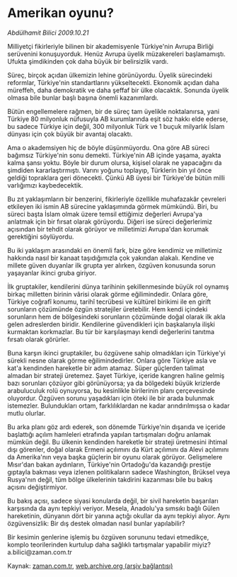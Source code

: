 # Amerikan oyunu?

*Abdülhamit Bilici 2009.10.21*

<tr><td class="metin" colspan="2" style="padding-top: 20px; padding-left: 5px; padding-right: 10px;">Milliyetçi fikirleriyle bilinen bir akademisyenle Türkiye'nin Avrupa Birliği serüvenini konuşuyorduk. Henüz Avrupa üyelik müzakereleri başlamamıştı. Ufukta şimdikinden çok daha büyük bir belirsizlik vardı.</td></tr><tr><td class="metin" colspan="2" style="padding-top: 20px; padding-left: 5px; padding-right: 10px;"><p> Süreç, birçok açıdan ülkemizin lehine görünüyordu. Üyelik sürecindeki reformlar, Türkiye'nin standartlarını yükseltecekti. Ekonomik açıdan daha müreffeh, daha demokratik ve daha şeffaf bir ülke olacaktık. Sonunda üyelik olmasa bile bunlar başlı başına önemli kazanımlardı. 
<p> Bütün engellemelere rağmen, bir de süreç tam üyelikle noktalanırsa, yani Türkiye 80 milyonluk nüfusuyla AB kurumlarında eşit söz hakkı elde ederse, bu sadece Türkiye için değil, 300 milyonluk Türk ve 1 buçuk milyarlık İslam dünyası için çok büyük bir avantaj olacaktı. 
<p> Ama o akademsiyen hiç de böyle düşünmüyordu. Ona göre AB süreci bağımsız Türkiye'nin sonu demekti. Türkiye'nin AB içinde yaşama, ayakta kalma şansı yoktu. Böyle bir durum olursa, kişisel olarak ne yapacağını da şimdiden kararlaştırmıştı. Varını yoğunu toplayıp, Türklerin bin yıl önce geldiği topraklara geri dönecekti. Çünkü AB üyesi bir Türkiye'de bütün milli varlığımızı kaybedecektik. 
<p> Bu zıt yaklaşımların bir benzerini, fikirleriyle özellikle muhafazakâr çevreleri etkileyen iki ismin AB sürecine yaklaşımında görmek mümkündü. Biri, bu süreci başta İslam olmak üzere temsil ettiğimiz değerleri Avrupa'ya anlatmak için bir fırsat olarak görüyordu. Diğeri ise süreci değerlerimiz açısından bir tehdit olarak görüyor ve milletimizi Avrupa'dan korumak gerektiğini söylüyordu. 
<p> Bu iki yaklaşım arasındaki en önemli fark, bize göre kendimiz ve milletimiz hakkında nasıl bir kanaat taşıdığımızla çok yakından alakalı. Kendine ve millete güven duyanlar ilk grupta yer alırken, özgüven konusunda sorun yaşayanlar ikinci gruba giriyor. 
<p> İlk gruptakiler, kendilerini dünya tarihinin şekillenmesinde büyük rol oynamış birkaç milletten birinin vârisi olarak görme eğilimindedir. Onlara göre, Türkiye coğrafî konumu, tarihî tecrübesi ve kültürel birikimi ile en girift sorunların çözümünde özgün stratejiler üretebilir. Hem kendi içindeki sorunların hem de bölgesindeki sorunların çözümünde doğal olarak ilk akla gelen adreslerden biridir. Kendilerine güvendikleri için başkalarıyla ilişki kurmaktan korkmazlar. Bu tür bir karşılaşmayı kendi değerlerini tanıtma fırsatı olarak görürler. 
<p> Buna karşın ikinci gruptakiler, bu özgüvene sahip olmadıkları için Türkiye'yi sürekli nesne olarak görme eğilimindedirler. Onlara göre Türkiye asla ve kat'a kendinden hareketle bir adım atamaz. Süper güçlerden talimat almadan bir strateji üretemez. Şayet Türkiye, içeride kangren haline gelmiş bazı sorunları çözüyor gibi görünüyorsa; ya da bölgedeki büyük krizlerde arabuluculuk rolü oynuyorsa, bu kesinlikle birilerinin planı çerçevesinde oluyordur. Özgüven sorunu yaşadıkları için öteki ile bir arada bulunmak istemezler. Bulundukları ortam, farklılıklardan ne kadar arındırılmışsa o kadar mutlu olurlar. 
<p> Bu arka planı göz ardı ederek, son dönemde Türkiye'nin dışarıda ve içeride başlattığı açılım hamleleri etrafında yapılan tartışmaları doğru anlamak mümkün değil. Bu ülkenin kendinden hareketle bir strateji üretmesini ihtimal dışı görenler, doğal olarak Ermeni açılımını da Kürt açılımını da Alevi açılımını da Amerika'nın veya başka güçlerin bir oyunu olarak görüyor. Gelişmelere Mısır'dan bakan aydınların, Türkiye'nin Ortadoğu'da kazandığı prestije gıptayla bakması veya izlenen politikaların sadece Washington, Brüksel veya Rusya'nın değil, tüm bölge ülkelerinin takdirini kazanması bile bu bakış açısını değiştirmiyor. 
<p> Bu bakış açısı, sadece siyasi konularda değil, bir sivil hareketin başarıları karşısında da aynı tepkiyi veriyor. Mesela, Anadolu'ya sımsıkı bağlı Gülen hareketinin, dünyanın dört bir yanına açtığı okullar da aynı tepkiyi alıyor. Aynı özgüvensizlik: Bir dış destek olmadan nasıl bunlar yapılabilir? 
<p> Bir kesimin genlerine işlemiş bu özgüven sorununu tedavi etmedikçe, komplo teorilerinden kurtulup daha sağlıklı tartışmalar yapabilir miyiz? a.bilici@zaman.com.tr<br/></p></p></p></p></p></p></p></p></p></p></td></tr>

Kaynak: [zaman.com.tr](http://zaman.com.tr/yazar.do?yazino=905870), [web.archive.org (arşiv bağlantısı)](http://web.archive.org/web/20091031001728/http://www.zaman.com.tr:80/yazar.do?yazino=905870)
